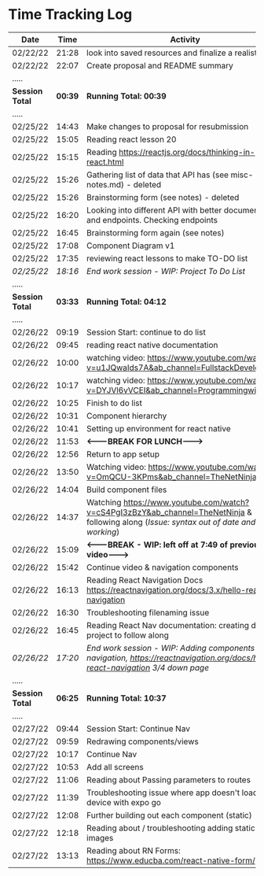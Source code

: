 # **Time Tracking Log**
Date | Time | Activity
-----|------|---------
02/22/22|21:28|look into saved resources and finalize a realistic mvp
02/22/22|22:07|Create proposal and README summary
| .....|
**Session Total** | **00:39** | **Running Total: 00:39**
| .....|
02/25/22|14:43|Make changes to proposal for resubmission
02/25/22|15:05|Reading react lesson 20
02/25/22|15:15|Reading https://reactjs.org/docs/thinking-in-react.html
02/25/22|15:26|Gathering list of data that API has (see misc-notes.md) - deleted
02/25/22|15:26|Brainstorming form (see notes) - deleted
02/25/22|16:20|Looking into different API with better documentation and endpoints. Checking endpoints
02/25/22|16:45|Brainstorming form again (see notes)
02/25/22|17:08|Component Diagram v1
02/25/22|17:35|reviewing react lessons to make TO-DO list
_02/25/22_|_18:16_|_End work session - WIP: Project To Do List_
| .....|
**Session Total** | **03:33** | **Running Total: 04:12**
| .....|
02/26/22|09:19|Session Start: continue to do list
02/26/22|09:45|reading react native documentation
02/26/22|10:00|watching video: https://www.youtube.com/watch?v=u1JQwaIds7A&ab_channel=FullstackDevelopment
02/26/22|10:17|watching video: https://www.youtube.com/watch?v=DYJVl6vVCEI&ab_channel=ProgrammingwithMash
02/26/22|10:25|Finish to do list
02/26/22|10:31|Component hierarchy
02/26/22|10:41|Setting up environment for react native
02/26/22|11:53|**<---BREAK FOR LUNCH--->**
02/26/22|12:56|Return to app setup
02/26/22|13:50|Watching video: https://www.youtube.com/watch?v=OmQCU-3KPms&ab_channel=TheNetNinja
02/26/22|14:04|Build component files
02/26/22|14:37|Watching https://www.youtube.com/watch?v=cS4PgI3zBzY&ab_channel=TheNetNinja & following along (_Issue: syntax out of date and not working_)
02/26/22|15:09|**<---BREAK - WIP: left off at 7:49 of previous video--->**
02/26/22|15:42|Continue video & navigation components
02/26/22|16:13|Reading React Navigation Docs https://reactnavigation.org/docs/3.x/hello-react-navigation
02/26/22|16:30|Troubleshooting filenaming issue
02/26/22|16:45|Reading React Nav documentation: creating dummy project to follow along
_02/26/22_|_17:20_|_End work session - WIP: Adding components to navigation, https://reactnavigation.org/docs/hello-react-navigation 3/4 down page_
| .....|
**Session Total** | **06:25** | **Running Total: 10:37**
| .....|
02/27/22|09:44|Session Start: Continue Nav
02/27/22|09:59|Redrawing components/views
02/27/22|10:17|Continue Nav
02/27/22|10:53|Add all screens
02/27/22|11:06|Reading about Passing parameters to routes
02/27/22|11:39|Troubleshooting issue where app doesn't load on device with expo go
02/27/22|12:08|Further building out each component (static)
02/27/22|12:18|Reading about / troubleshooting adding static images
02/27/22|13:13|Reading about RN Forms: https://www.educba.com/react-native-form/
